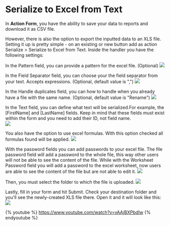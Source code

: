 # Serialize to Excel from Text

In **Action Form**, you have the ability to save your data to reports and download it as CSV file. 

However, there is also the option to export the inputted data to an XLS file.  Setting it up is pretty simple - on an existing or new button add as action Serialize > Serialize to Excel from Text. Inside the handler you have the following settings:

In the Pattern field, you can provide a pattern for the excel file. (Optional)
![][105]

In the Field Separator field, you can choose your the field separator from your text.
Accepts expressions. (Optional, default value is ",")
![][106]

In the Handle duplicates field, you can how to handle when you already have a file with the same name. (Optional, default value is "Rename")
![][107]

In the Text field, you can define what text will be serialized.For example, the [FirstName] and [LastName] fields. Keep in mind that these fields must exist within the form and you need to add their ID, not field name.  
![][92] 

You also have the option to use excel formulas. With this option checked all formulas found will be applied.
![][108]

With the password fields you can add passwords to your excel file. The file password field will add a password to the whole file, this way other users will not be able to see the content of the file. While with the Worksheet Password field you will add a password to the excel worksheet, now users are able to see the content of the file but are not able to edit it.
![][109]

Then, you must select the folder to which the file is uploaded. 
![][93] 

Lastly, fill in your form and hit Submit. Check your destination folder and you'll see the newly-created XLS file there. Open it and it will look like this: 
![][94] 

{% youtube %} https://www.youtube.com/watch?v=vAAjBXPbdIw {% endyoutube %}


[91]: https://sites.google.com/a/dnnsharp.com/action-form-v2/_/rsrc/1426773527546/extensions/excel/both%20buttons.png
[92]: https://sites.google.com/a/dnnsharp.com/action-form-v2/_/rsrc/1426773670625/extensions/excel/serialize%20to%20excel.png
[93]: https://sites.google.com/a/dnnsharp.com/action-form-v2/_/rsrc/1426773712952/extensions/excel/excel%20folder.png
[94]: https://sites.google.com/a/dnnsharp.com/action-form-v2/_/rsrc/1426773772222/extensions/excel/text%20excel.png
[95]: https://sites.google.com/a/dnnsharp.com/action-form-v2/_/rsrc/1426773826540/extensions/excel/serialize%20entity.png
[96]: https://sites.google.com/a/dnnsharp.com/action-form-v2/_/rsrc/1426774091559/extensions/excel/grid.png
[97]: http://www.dnnsharp.com/dnn/modules/action-form-builder/whats-new
[98]: http://www.dnnsharp.com/Support#opturl=%2Faction-form
[99]: http://www.dnnsharp.com/support/request-a-video-tutorial
[100]: https://www.google.com/a/UniversalLogin?service=jotspot&continue=https://sites.google.com/a/dnnsharp.com/action-form-v2/extensions/excel
[101]: /a/dnnsharp.com/action-form-v2/system/app/pages/recentChanges
[102]: /a/dnnsharp.com/action-form-v2/system/app/pages/reportAbuse
[103]: javascript:;
[104]: http://sites.google.com
[105]: https://c254fe5a-a-f1e965b1-s-sites.googlegroups.com/a/dnnsharp.com/action-form-v2/FillePattern.bmp 
[106]: https://c254fe5a-a-f1e965b1-s-sites.googlegroups.com/a/dnnsharp.com/action-form-v2/Field%20Separator.bmp
[107]: https://c254fe5a-a-f1e965b1-s-sites.googlegroups.com/a/dnnsharp.com/action-form-v2/Handle%20Duplicates.bmp
[108]: https://c254fe5a-a-f1e965b1-s-sites.googlegroups.com/a/dnnsharp.com/action-form-v2/Use%20Excel%20functions.bmp
[109]: https://c254fe5a-a-f1e965b1-s-sites.googlegroups.com/a/dnnsharp.com/action-form-v2/Excel%20Passwords.bmp